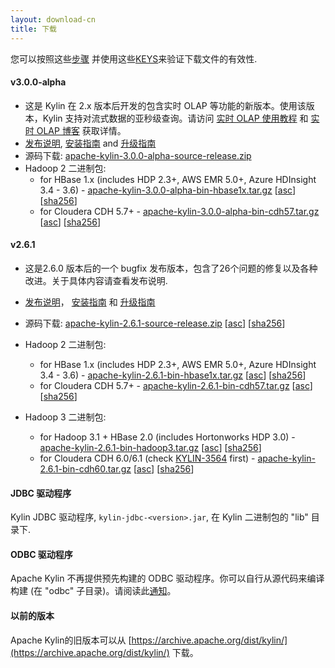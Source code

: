 ```yaml
---
layout: download-cn
title: 下载
---
```


您可以按照这些[步骤](https://www.apache.org/info/verification.html) 并使用这些[KEYS](https://www.apache.org/dist/kylin/KEYS)来验证下载文件的有效性.

#### v3.0.0-alpha
- 这是 Kylin 在 2.x 版本后开发的包含实时 OLAP 等功能的新版本。使用该版本，Kylin 支持对流式数据的亚秒级查询。请访问 [实时 OLAP 使用教程](/docs30/tutorial/realtime_olap.html) 和 [实时 OLAP 博客](/blog/2019/04/12/rt-streaming-design/) 获取详情。
- [发布说明](/docs30/release_notes.html), [安装指南](/docs30/install/index.html) and [升级指南](/docs30/howto/howto_upgrade.html)
- 源码下载: [apache-kylin-3.0.0-alpha-source-release.zip](https://www.apache.org/dyn/closer.cgi/kylin/apache-kylin-3.0.0-alpha/apache-kylin-3.0.0-alpha-source-release.zip)
- Hadoop 2 二进制包:
  - for HBase 1.x (includes HDP 2.3+, AWS EMR 5.0+, Azure HDInsight 3.4 - 3.6) - [apache-kylin-3.0.0-alpha-bin-hbase1x.tar.gz](https://www.apache.org/dyn/closer.cgi/kylin/apache-kylin-3.0.0-alpha/apache-kylin-3.0.0-alpha-bin-hbase1x.tar.gz) \[[asc](https://www.apache.org/dist/kylin/apache-kylin-3.0.0-alpha/apache-kylin-3.0.0-alpha-bin-hbase1x.tar.gz.asc)\] \[[sha256](https://www.apache.org/dist/kylin/apache-kylin-3.0.0-alpha/apache-kylin-3.0.0-alpha-bin-hbase1x.tar.gz.sha256)\]
  - for Cloudera CDH 5.7+ - [apache-kylin-3.0.0-alpha-bin-cdh57.tar.gz](https://www.apache.org/dyn/closer.cgi/kylin/apache-kylin-3.0.0-alpha/apache-kylin-3.0.0-alpha-bin-cdh57.tar.gz) \[[asc](https://www.apache.org/dist/kylin/apache-kylin-3.0.0-alpha/apache-kylin-3.0.0-alpha-bin-cdh57.tar.gz.asc)\] \[[sha256](https://www.apache.org/dist/kylin/apache-kylin-3.0.0-alpha/apache-kylin-3.0.0-alpha-bin-cdh57.tar.gz.sha256)\]

#### v2.6.1
- 这是2.6.0 版本后的一个 bugfix 发布版本，包含了26个问题的修复以及各种改进。关于具体内容请查看发布说明.
- [发布说明](/docs/release_notes.html)， [安装指南](/docs/install/index.html) 和 [升级指南](/docs/howto/howto_upgrade.html)
- 源码下载: [apache-kylin-2.6.1-source-release.zip](https://www.apache.org/dyn/closer.cgi/kylin/apache-kylin-2.6.1/apache-kylin-2.6.1-source-release.zip) \[[asc](https://www.apache.org/dist/kylin/apache-kylin-2.6.1/apache-kylin-2.6.1-source-release.zip.asc)\] \[[sha256](https://www.apache.org/dist/kylin/apache-kylin-2.6.1/apache-kylin-2.6.1-source-release.zip.sha256)\]
- Hadoop 2 二进制包:
  - for HBase 1.x (includes HDP 2.3+, AWS EMR 5.0+, Azure HDInsight 3.4 - 3.6) - [apache-kylin-2.6.1-bin-hbase1x.tar.gz](https://www.apache.org/dyn/closer.cgi/kylin/apache-kylin-2.6.1/apache-kylin-2.6.1-bin-hbase1x.tar.gz) \[[asc](https://www.apache.org/dist/kylin/apache-kylin-2.6.1/apache-kylin-2.6.1-bin-hbase1x.tar.gz.asc)\] \[[sha256](https://www.apache.org/dist/kylin/apache-kylin-2.6.1/apache-kylin-2.6.1-bin-hbase1x.tar.gz.sha256)\]
  - for Cloudera CDH 5.7+ - [apache-kylin-2.6.1-bin-cdh57.tar.gz](https://www.apache.org/dyn/closer.cgi/kylin/apache-kylin-2.6.1/apache-kylin-2.6.1-bin-cdh57.tar.gz) \[[asc](https://www.apache.org/dist/kylin/apache-kylin-2.6.1/apache-kylin-2.6.1-bin-cdh57.tar.gz.asc)\] \[[sha256](https://www.apache.org/dist/kylin/apache-kylin-2.6.1/apache-kylin-2.6.1-bin-cdh57.tar.gz.sha256)\]

- Hadoop 3 二进制包:
  - for Hadoop 3.1 + HBase 2.0 (includes Hortonworks HDP 3.0) - [apache-kylin-2.6.1-bin-hadoop3.tar.gz](https://www.apache.org/dyn/closer.cgi/kylin/apache-kylin-2.6.1/apache-kylin-2.6.1-bin-hadoop3.tar.gz) \[[asc](https://www.apache.org/dist/kylin/apache-kylin-2.6.1/apache-kylin-2.6.1-bin-hadoop3.tar.gz.asc)\] \[[sha256](https://www.apache.org/dist/kylin/apache-kylin-2.6.1/apache-kylin-2.6.1-bin-hadoop3.tar.gz.sha256)\]
  - for Cloudera CDH 6.0/6.1 (check [KYLIN-3564](https://issues.apache.org/jira/browse/KYLIN-3564) first) - [apache-kylin-2.6.1-bin-cdh60.tar.gz](https://www.apache.org/dyn/closer.cgi/kylin/apache-kylin-2.6.1/apache-kylin-2.6.1-bin-cdh60.tar.gz) \[[asc](https://www.apache.org/dist/kylin/apache-kylin-2.6.1/apache-kylin-2.6.1-bin-cdh60.tar.gz.asc)\] \[[sha256](https://www.apache.org/dist/kylin/apache-kylin-2.6.1/apache-kylin-2.6.1-bin-cdh60.tar.gz.sha256)\]

#### JDBC 驱动程序

Kylin JDBC 驱动程序, `kylin-jdbc-<version>.jar`, 在 Kylin 二进制包的 "lib" 目录下.

#### ODBC 驱动程序

Apache Kylin 不再提供预先构建的 ODBC 驱动程序。你可以自行从源代码来编译构建 (在 "odbc" 子目录)。请阅读此[通知](http://apache-kylin.74782.x6.nabble.com/Kylin-ODBC-driver-is-removed-from-download-page-td12928.html)。

#### 以前的版本  
Apache Kylin的旧版本可以从 [https://archive.apache.org/dist/kylin/](https://archive.apache.org/dist/kylin/) 下载。
